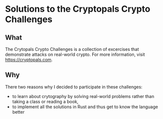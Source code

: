 # Solutions to the Cryptopals Crypto Challenges

## What

The Crytopals Crypto Challenges is a collection of excercises that demonstrate attacks on real-world crypto.
For more information, visit https://cryptopals.com.

## Why

There two reasons why I decided to participate in these challenges:
- to learn about crytography by solving real-world problems rather than taking a class or reading a book,
- to implement all the solutions in Rust and thus get to know the language better
